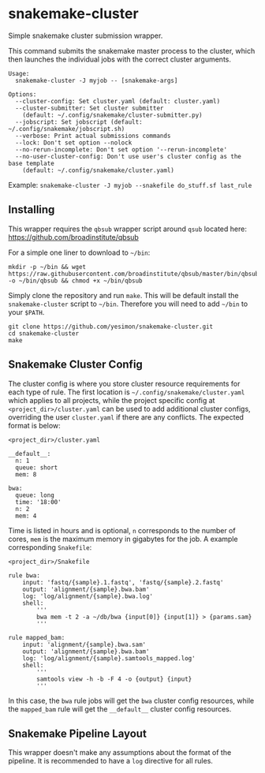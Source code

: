 snakemake-cluster
=================

Simple snakemake cluster submission wrapper.

This command submits the snakemake master process to the cluster, which then launches the
individual jobs with the correct cluster arguments.

```
Usage:
  snakemake-cluster -J myjob -- [snakemake-args]

Options:
  --cluster-config: Set cluster.yaml (default: cluster.yaml)
  --cluster-submitter: Set cluster submitter
    (default: ~/.config/snakemake/cluster-submitter.py)
  --jobscript: Set jobscript (default: ~/.config/snakemake/jobscript.sh)
  --verbose: Print actual submissions commands
  --lock: Don't set option --nolock
  --no-rerun-incomplete: Don't set option '--rerun-incomplete'
  --no-user-cluster-config: Don't use user's cluster config as the base template
    (default: ~/.config/snakemake/cluster.yaml)
```

Example:
  `snakemake-cluster -J myjob --snakefile do_stuff.sf last_rule`

Installing
----------
This wrapper requires the `qbsub` wrapper script around `qsub` located here:
https://github.com/broadinstitute/qbsub

For a simple one liner to download to `~/bin`:
```
mkdir -p ~/bin && wget https://raw.githubusercontent.com/broadinstitute/qbsub/master/bin/qbsub -o ~/bin/qbsub && chmod +x ~/bin/qbsub
```

Simply clone the repository and run `make`. This will be default install the
`snakemake-cluster` script to `~/bin`. Therefore you will need to add `~/bin` to
your `$PATH`.
```
git clone https://github.com/yesimon/snakemake-cluster.git
cd snakemake-cluster
make
```

Snakemake Cluster Config
------------------------
The cluster config is where you store cluster resource requirements for each type of rule. The
first location is `~/.config/snakemake/cluster.yaml` which applies to all projects, while the
project specific config at `<project_dir>/cluster.yaml` can be used to add additional cluster
configs, overriding the user `cluster.yaml` if there are any conflicts. The expected format is below:

`<project_dir>/cluster.yaml`
```
__default__:
  n: 1
  queue: short
  mem: 8

bwa:
  queue: long
  time: '18:00'
  n: 2
  mem: 4
```

Time is listed in hours and is optional, `n` corresponds to the number of cores,
`mem` is the maximum memory in gigabytes for the job. A example corresponding `Snakefile`:

`<project_dir>/Snakefile`
```
rule bwa:
    input: 'fastq/{sample}.1.fastq', 'fastq/{sample}.2.fastq'
    output: 'alignment/{sample}.bwa.bam'
    log: 'log/alignment/{sample}.bwa.log'
    shell:
        '''
        bwa mem -t 2 -a ~/db/bwa {input[0]} {input[1]} > {params.sam}
        '''

rule mapped_bam:
    input: 'alignment/{sample}.bwa.sam'
    output: 'alignment/{sample}.bwa.bam'
    log: 'log/alignment/{sample}.samtools_mapped.log'
    shell:
        '''
        samtools view -h -b -F 4 -o {output} {input}
        '''
```

In this case, the `bwa` rule jobs will get the `bwa` cluster config resources,
while the `mapped_bam` rule will get the `__default__` cluster config resources.

Snakemake Pipeline Layout
-------------------------
This wrapper doesn't make any assumptions about the format of the pipeline. It
is recommended to have a `log` directive for all rules.
